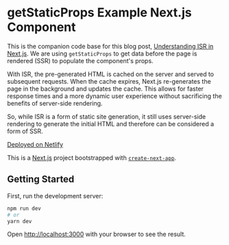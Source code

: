 # getStaticProps Example Next.js Component
This is the companion code base for this blog post, [Understanding ISR in Next.js](https://www.espressocode.tech/blog/isg-nextjs). We are using `getStaticProps` to get data before the page is rendered (SSR) to populate the component's props.

With ISR, the pre-generated HTML is cached on the server and served to subsequent requests. When the cache expires, Next.js re-generates the page in the background and updates the cache. This allows for faster response times and a more dynamic user experience without sacrificing the benefits of server-side rendering.

So, while ISR is a form of static site generation, it still uses server-side rendering to generate the initial HTML and therefore can be considered a form of SSR.

[Deployed on Netlify](https://eclectic-zabaione-3ea2da.netlify.app/)


This is a [Next.js](https://nextjs.org/) project bootstrapped with [`create-next-app`](https://github.com/vercel/next.js/tree/canary/packages/create-next-app).

## Getting Started

First, run the development server:

```bash
npm run dev
# or
yarn dev
```

Open [http://localhost:3000](http://localhost:3000) with your browser to see the result.

